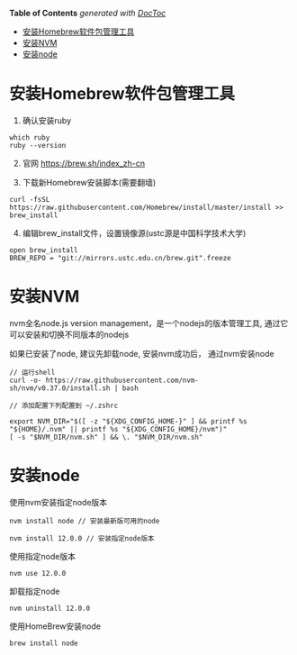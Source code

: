 <!-- START doctoc generated TOC please keep comment here to allow auto update -->
<!-- DON'T EDIT THIS SECTION, INSTEAD RE-RUN doctoc TO UPDATE -->
**Table of Contents**  *generated with [DocToc](https://github.com/thlorenz/doctoc)*

- [安装Homebrew软件包管理工具](#%E5%AE%89%E8%A3%85homebrew%E8%BD%AF%E4%BB%B6%E5%8C%85%E7%AE%A1%E7%90%86%E5%B7%A5%E5%85%B7)
- [安装NVM](#%E5%AE%89%E8%A3%85nvm)
- [安装node](#%E5%AE%89%E8%A3%85node)

<!-- END doctoc generated TOC please keep comment here to allow auto update -->

# 安装Homebrew软件包管理工具
1. 确认安装ruby
```
which ruby
ruby --version
```
2. 官网
https://brew.sh/index_zh-cn

3. 下载新Homebrew安装脚本(需要翻墙)
```
curl -fsSL https://raw.githubusercontent.com/Homebrew/install/master/install >> brew_install

```
4. 编辑brew_install文件，设置镜像源(ustc源是中国科学技术大学)
```
open brew_install
BREW_REPO = "git://mirrors.ustc.edu.cn/brew.git".freeze
```


# 安装NVM
nvm全名node.js version management，是一个nodejs的版本管理工具, 通过它可以安装和切换不同版本的nodejs

如果已安装了node, 建议先卸载node, 安装nvm成功后， 通过nvm安装node

```
// 运行shell
curl -o- https://raw.githubusercontent.com/nvm-sh/nvm/v0.37.0/install.sh | bash

// 添加配置下列配置到 ~/.zshrc

export NVM_DIR="$([ -z "${XDG_CONFIG_HOME-}" ] && printf %s "${HOME}/.nvm" || printf %s "${XDG_CONFIG_HOME}/nvm")"
[ -s "$NVM_DIR/nvm.sh" ] && \. "$NVM_DIR/nvm.sh" 

```

# 安装node
使用nvm安装指定node版本
```
nvm install node // 安装最新版可用的node

nvm install 12.0.0 // 安装指定node版本
```

使用指定node版本
```
nvm use 12.0.0
```

卸载指定node
```
nvm uninstall 12.0.0
```

使用HomeBrew安装node
```
brew install node
```

